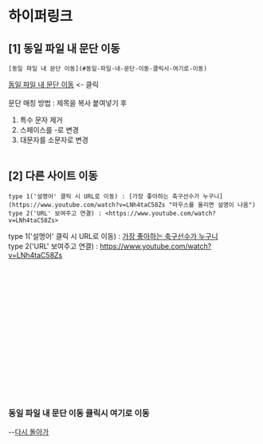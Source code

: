# __하이퍼링크__

## __[1] 동일 파일 내 문단 이동__
```
[동일 파일 내 문단 이동](#동일-파일-내-문단-이동-클릭시-여기로-이동)
```
[동일 파일 내 문단 이동](#동일-파일-내-문단-이동-클릭시-여기로-이동) <- 클릭 <br/> <br/>
문단 매칭 방법 : 제목을 복사 붙여넣기 후 
1) 특수 문자 제거
2) 스페이스를 -로 변경
3) 대문자를 소문자로 변경 <br/> <br/>


## __[2] 다른 사이트 이동__
```
type 1('설명어' 클릭 시 URL로 이동) : [가장 좋아하는 축구선수가 누구니](https://www.youtube.com/watch?v=LNh4taC58Zs "마우스를 올리면 설명이 나옴")
type 2('URL' 보여주고 연결) : <https://www.youtube.com/watch?v=LNh4taC58Zs>
```
type 1('설명어' 클릭 시 URL로 이동) : [가장 좋아하는 축구선수가 누구니](https://www.youtube.com/watch?v=LNh4taC58Zs "마우스를 올리면 설명이 나옴") <br/>
type 2('URL' 보여주고 연결) : <https://www.youtube.com/watch?v=LNh4taC58Zs>
<br/>
<br/>
<br/>
<br/>
<br/>
<br/>
<br/>
<br/>
<br/>
<br/>
<br/>
<br/>
<br/>
<br/>
<br/>
<br/>
<br/>
### 동일 파일 내 문단 이동 클릭시 여기로 이동
--[다시 돌아가](./3_hyper.md)

